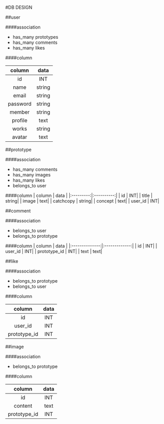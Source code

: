#DB DESIGN

##user

####association
* has_many prototypes
* has_many comments
* has_many likes

####column
<!-- * id          :INT
* name        :string
* email       :string
* password    :string
* member      :string
* profile     :text
* works       :string
* avatar      :text -->

| column    |       data |
|:---------:|:----------:|
| id        |         INT|
| name      |      string|
| email     |      string|
| password  |      string|
| member    |      string|
| profile   |        text|
| works     |      string|
| avatar    |        text|

##prototype

####association
* has_many comments
* has_many images
* has_many likes
* belongs_to user

####column
| column    |      data  |
|:---------:|:----------:|
| id        |         INT|
| title     |      string|
| image     |        text|
| catchcopy |      string|
| concept   |        text|
| user_id   |         INT|

<!--
* id              :INT
* title           :string
* image           :text
* catchcopy       :string
* concept         :text
* user_id         :INT
 -->
##comment

####association
* belongs_to  user
* belongs_to  prototype

####column
| column         |         data  |
|:--------------:|:-------------:|
| id             |            INT|
| user_id        |            INT|
| prototype_id   |            INT|
| text           |           text|


<!-- * id            :INT
* user_id       :INT
* prototype_id  :INT
* text          :text -->

##like

####association

* belongs_to  prototype
* belongs_to  user

####column

| column         |         data  |
|:--------------:|:-------------:|
| id             |            INT|
| user_id        |            INT|
| prototype_id   |            INT|

<!--
* id            :INT
* user_id       :INT
* prototype_id  :INT -->

##image

####association
* belongs_to  prototype

####column

| column         |         data  |
|:--------------:|:-------------:|
| id             |            INT|
| content        |           text|
| prototype_id   |            INT|

<!--
* id            :INT
* image         :text
* prototype_id  :INT -->
